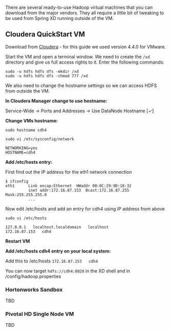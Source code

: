 There are several ready-to-use Hadoop virtual machines that you can download from the major vendors. They all require a little bit of tweaking to be used from Spring XD running outside of the VM.

## Cloudera QuickStart VM

Download from [Cloudera](http://www.cloudera.com/content/support/en/downloads.html) - for this guide we used version 4.4.0 for VMware.

Start the VM and open a terminal window. We need to create the `/xd` directory and give us full access rights to it. Enter the following commands:

```
sudo -u hdfs hdfs dfs -mkdir /xd
sudo -u hdfs hdfs dfs -chmod 777 /xd
``` 

We also need to change the hostname settings so we can access HDFS from outside the VM.

**In Cloudera Manager change to use hostname:**

Service-Wide -> Ports and Addresses -> Use DataNode Hostname [✓]

**Change VMs hostname:**

`sudo hostname cdh4`

`sudo vi /etc/sysconfig/network`
```
NETWORKING=yes
HOSTNAME=cdh4
```

**Add /etc/hosts entry:**

First find out the IP address for the eth1 network connection

```
$ ifconfig
eth1      Link encap:Ethernet  HWaddr 00:0C:29:9D:18:32  
          inet addr:172.16.87.153  Bcast:172.16.87.255  Mask:255.255.255.0
          ...
```

Now edit /etc/hosts and add an entry for cdh4 using IP address from above

`sudo vi /etc/hosts`
```
127.0.0.1   localhost.localdomain   localhost
172.16.87.153   cdh4
```

**Restart VM**

**Add /etc/hosts cdh4 entry on your local system:**

Add this to /etc/hosts
`172.16.87.153   cdh4`

You can now target `hdfs://cdh4:8020` in the XD shell and in /config/hadoop.properties


### Hortonworks Sandbox

TBD


### Pivotal HD Single Node VM

TBD
